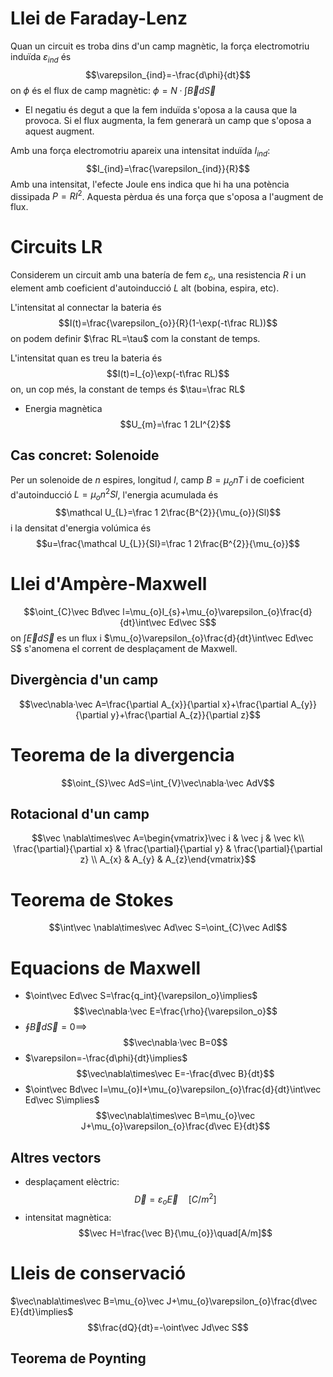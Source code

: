 # Llei de Faraday-Lenz
Quan un circuit es troba dins d'un camp magnètic, la força electromotriu induïda $\varepsilon_{ind}$ és $$\varepsilon_{ind}=-\frac{d\phi}{dt}$$ on $\phi$ és el flux de camp magnètic: $\phi=N·\int\vec Bd\vec S$ 
- El negatiu és degut a que la fem induïda s'oposa a la causa que la provoca.
	Si el flux augmenta, la fem generarà un camp que s'oposa a aquest augment.

Amb una força electromotriu apareix una intensitat induïda $I_{ind}$: $$I_{ind}=\frac{\varepsilon_{ind}}{R}$$
Amb una intensitat, l'efecte Joule ens indica que hi ha una potència dissipada $P=RI^{2}$. Aquesta pèrdua és una força que s'oposa a l'augment de flux.

# Circuits LR
Considerem un circuit amb una batería de fem $\varepsilon_{o}$, una resistencia $R$ i un element amb coeficient d'autoinducció $L$ alt (bobina, espira, etc).

L'intensitat al connectar la bateria és $$I(t)=\frac{\varepsilon_{o}}{R}(1-\exp(-t\frac RL))$$ on podem definir $\frac RL=\tau$ com la constant de temps.

L'intensitat quan es treu la bateria és $$I(t)=I_{o}\exp(-t\frac RL)$$ on, un cop més, la constant de temps és $\tau=\frac RL$

- Energia magnètica
$$U_{m}=\frac 1 2LI^{2}$$
## Cas concret: Solenoide
Per un solenoide de $n$ espires, longitud $l$, camp $B=\mu_{o}nT$ i de coeficient d'autoinducció $L=\mu_{o}n^{2}Sl$, l'energia acumulada és $$\mathcal U_{L}=\frac 1 2\frac{B^{2}}{\mu_{o}}(Sl)$$ i la densitat d'energia volúmica és $$u=\frac{\mathcal U_{L}}{Sl}=\frac 1 2\frac{B^{2}}{\mu_{o}}$$
# Llei d'Ampère-Maxwell
$$\oint_{C}\vec Bd\vec l=\mu_{o}I_{s}+\mu_{o}\varepsilon_{o}\frac{d}{dt}\int\vec Ed\vec S$$
on $\int\vec Ed\vec S$ es un flux i $\mu_{o}\varepsilon_{o}\frac{d}{dt}\int\vec Ed\vec S$ s'anomena el corrent de desplaçament de Maxwell.

## Divergència d'un camp
$$\vec\nabla·\vec A=\frac{\partial A_{x}}{\partial x}+\frac{\partial A_{y}}{\partial y}+\frac{\partial A_{z}}{\partial z}$$
# Teorema de la divergencia
$$\oint_{S}\vec AdS=\int_{V}\vec\nabla·\vec AdV$$
## Rotacional d'un camp
$$\vec \nabla\times\vec A=\begin{vmatrix}\vec i & \vec j & \vec k\\ \frac{\partial}{\partial x} & \frac{\partial}{\partial y} & \frac{\partial}{\partial z} \\ A_{x} & A_{y} & A_{z}\end{vmatrix}$$
# Teorema de Stokes
$$\int\vec \nabla\times\vec Ad\vec S=\oint_{C}\vec Adl$$
# Equacions de Maxwell
- $\oint\vec Ed\vec S=\frac{q_int}{\varepsilon_o}\implies$ $$\vec\nabla·\vec E=\frac{\rho}{\varepsilon_o}$$
- $\oint\vec Bd\vec S=0\implies$ $$\vec\nabla·\vec B=0$$
- $\varepsilon=-\frac{d\phi}{dt}\implies$ $$\vec\nabla\times\vec E=-\frac{d\vec B}{dt}$$
- $\oint\vec Bd\vec l=\mu_{o}I+\mu_{o}\varepsilon_{o}\frac{d}{dt}\int\vec Ed\vec S\implies$ $$\vec\nabla\times\vec B=\mu_{o}\vec J+\mu_{o}\varepsilon_{o}\frac{d\vec E}{dt}$$
## Altres vectors
- desplaçament elèctric: $$\vec D=\varepsilon_{o}\vec E\quad[C/m^{2}]$$
- intensitat magnètica: $$\vec H=\frac{\vec B}{\mu_{o}}\quad[A/m]$$
# Lleis de conservació
$\vec\nabla\times\vec B=\mu_{o}\vec J+\mu_{o}\varepsilon_{o}\frac{d\vec E}{dt}\implies$ $$\frac{dQ}{dt}=-\oint\vec Jd\vec S$$
## Teorema de Poynting

